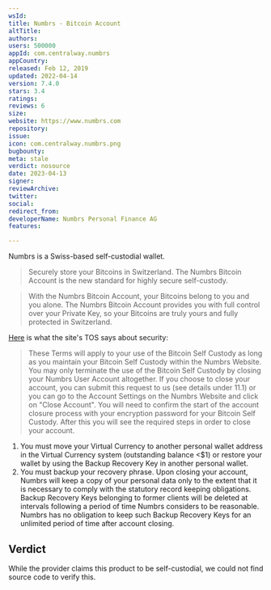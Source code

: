 ```yaml
---
wsId: 
title: Numbrs - Bitcoin Account
altTitle: 
authors: 
users: 500000
appId: com.centralway.numbrs
appCountry: 
released: Feb 12, 2019
updated: 2022-04-14
version: 7.4.0
stars: 3.4
ratings: 
reviews: 6
size: 
website: https://www.numbrs.com
repository: 
issue: 
icon: com.centralway.numbrs.png
bugbounty: 
meta: stale
verdict: nosource
date: 2023-04-13
signer: 
reviewArchive: 
twitter: 
social: 
redirect_from: 
developerName: Numbrs Personal Finance AG
features: 

---
```


Numbrs is a Swiss-based self-custodial wallet.

> Securely store your Bitcoins in Switzerland. The Numbrs Bitcoin Account is the new standard for highly secure self-custody.

> With the Numbrs Bitcoin Account, your Bitcoins belong to you and you alone. The Numbrs Bitcoin Account provides you with full control over your Private Key, so your Bitcoins are truly yours and fully protected in Switzerland.

[Here](https://www.numbrs.com/terms-and-conditions-numbrs-app/) is what the site's TOS says about security:

> These Terms will apply to your use of the Bitcoin Self Custody as long as you maintain your Bitcoin Self Custody within the Numbrs Website. You may only terminate the use of the Bitcoin Self Custody by closing your Numbrs User Account altogether. If you choose to close your account, you can submit this request to us (see details under 11.1) or you can go to the Account Settings on the Numbrs Website and click on "Close Account". You will need to confirm the start of the account closure process with your encryption password for your Bitcoin Self Custody. After this you will see the required steps in order to close your account.
>
1. You must move your Virtual Currency to another personal wallet address in the Virtual Currency system (outstanding balance <$1) or restore your wallet by using the Backup Recovery Key in another personal wallet.
1. You must backup your recovery phrase.
Upon closing your account, Numbrs will keep a copy of your personal data only to the extent that it is necessary to comply with the statutory record keeping obligations. Backup Recovery Keys belonging to former clients will be deleted at intervals following a period of time Numbrs considers to be reasonable. Numbrs has no obligation to keep such Backup Recovery Keys for an unlimited period of time after account closing.

## Verdict

While the provider claims this product to be self-custodial, we could not find source code to verify this.